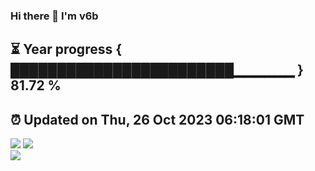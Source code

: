 ### Hi there 👋  I'm v6b  
⏳ Year progress { ████████████████████████▁▁▁▁▁▁ } 81.72 %
---
⏰ Updated on Thu, 26 Oct 2023 06:18:01 GMT
---
![](https://github-readme-stats.vercel.app/api?username=v6b&bg_color=30,e96443,904e95&title_color=fff&text_color=fff&layout=compact)
![](https://github-readme-stats.vercel.app/api/top-langs/?username=v6b&layout=compact&bg_color=30,e96443,904e95&title_color=fff&text_color=fff)  
![](https://gcore.jsdelivr.net/gh/v6b/v6b@main/assets/github-contribution-grid-snake.svg)

